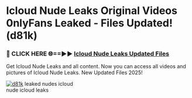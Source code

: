 # Icloud Nude Leaks Original Videos 0nlyFans Leaked - Files Updated! (d81k)

<h3>🔴 CLICK HERE 🌐==►► <a href="https://tinyurl.com/yrmya6cz" rel="nofollow">Icloud Nude Leaks Updated Files</a></h3>

Get Icloud Nude Leaks and all content. Now you can access all videos and pictures of Icloud Nude Leaks. New Updated Files 2025!

[![d81k](https://i.imgur.com/FMdXYCs.gif)](https://tinyurl.com/yrmya6cz)
leaked nudes icloud<br>
nude icloud leaks